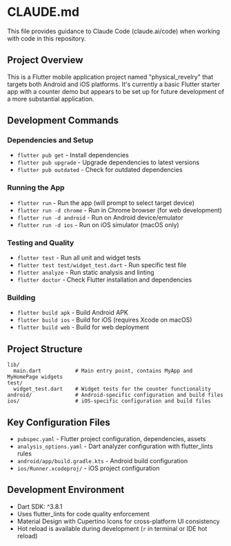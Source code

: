# CLAUDE.md

This file provides guidance to Claude Code (claude.ai/code) when working with code in this repository.

## Project Overview

This is a Flutter mobile application project named "physical_revelry" that targets both Android and iOS platforms. It's currently a basic Flutter starter app with a counter demo but appears to be set up for future development of a more substantial application.

## Development Commands

### Dependencies and Setup
- `flutter pub get` - Install dependencies
- `flutter pub upgrade` - Upgrade dependencies to latest versions
- `flutter pub outdated` - Check for outdated dependencies

### Running the App
- `flutter run` - Run the app (will prompt to select target device)
- `flutter run -d chrome` - Run in Chrome browser (for web development)
- `flutter run -d android` - Run on Android device/emulator
- `flutter run -d ios` - Run on iOS simulator (macOS only)

### Testing and Quality
- `flutter test` - Run all unit and widget tests
- `flutter test test/widget_test.dart` - Run specific test file
- `flutter analyze` - Run static analysis and linting
- `flutter doctor` - Check Flutter installation and dependencies

### Building
- `flutter build apk` - Build Android APK
- `flutter build ios` - Build for iOS (requires Xcode on macOS)
- `flutter build web` - Build for web deployment

## Project Structure

```
lib/
  main.dart           # Main entry point, contains MyApp and MyHomePage widgets
test/
  widget_test.dart    # Widget tests for the counter functionality
android/              # Android-specific configuration and build files
ios/                  # iOS-specific configuration and build files
```

## Key Configuration Files

- `pubspec.yaml` - Flutter project configuration, dependencies, assets
- `analysis_options.yaml` - Dart analyzer configuration with flutter_lints rules
- `android/app/build.gradle.kts` - Android build configuration
- `ios/Runner.xcodeproj/` - iOS project configuration

## Development Environment

- Dart SDK: ^3.8.1
- Uses flutter_lints for code quality enforcement
- Material Design with Cupertino Icons for cross-platform UI consistency
- Hot reload is available during development (`r` in terminal or IDE hot reload)